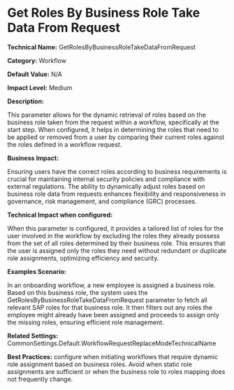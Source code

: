 # Get Roles By Business Role Take Data From Request

**Technical Name:** GetRolesByBusinessRoleTakeDataFromRequest

**Category:** Workflow

**Default Value:** N/A

**Impact Level:** Medium

**Description:**

This parameter allows for the dynamic retrieval of roles based on the business role taken from the request within a workflow, specifically at the start step. When configured, it helps in determining the roles that need to be applied or removed from a user by comparing their current roles against the roles defined in a workflow request.

**Business Impact:**

Ensuring users have the correct roles according to business requirements is crucial for maintaining internal security policies and compliance with external regulations. The ability to dynamically adjust roles based on business role data from requests enhances flexibility and responsiveness in governance, risk management, and compliance (GRC) processes.

**Technical Impact when configured:**

When this parameter is configured, it provides a tailored list of roles for the user involved in the workflow by excluding the roles they already possess from the set of all roles determined by their business role. This ensures that the user is assigned only the roles they need without redundant or duplicate role assignments, optimizing efficiency and security.

**Examples Scenario:**

In an onboarding workflow, a new employee is assigned a business role. Based on this business role, the system uses the GetRolesByBusinessRoleTakeDataFromRequest parameter to fetch all relevant SAP roles for that business role. It then filters out any roles the employee might already have been assigned and proceeds to assign only the missing roles, ensuring efficient role management.

**Related Settings:** CommonSettings.Default.WorkflowRequestReplaceModeTechnicalName

**Best Practices:** configure when initiating workflows that require dynamic role assignment based on business roles. Avoid when static role assignments are sufficient or when the business role to roles mapping does not frequently change.